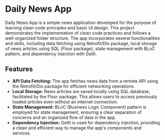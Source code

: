 # Daily News App

Daily News App is a simple news application developed for the purpose of learning clean code principles and basic UI design. This project demonstrates the implementation of clean code practices and follows a well-organized folder structure. The app incorporates several functionalities and skills, including data fetching using Retrofit/Dio package, local storage of news articles using SQL (Floor package), state management with BLoC pattern, and dependency injection with GetIt.

## Features

- **API Data Fetching:** The app fetches news data from a remote API using the Retrofit/Dio package for efficient networking operations.
- **Local Storage:** News articles are saved locally using SQL database, facilitated by the Floor package. This allows users to access previously loaded articles even without an internet connection.
- **State Management:** BLoC (Business Logic Component) pattern is employed for state management, ensuring a clear separation of concerns and an organized flow of data in the app.
- **Dependency Injection:** GetIt is used for dependency injection, providing a clean and efficient way to manage the app's components and services.

